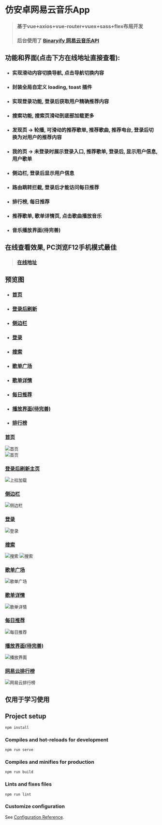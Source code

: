 # 仿安卓网易云音乐App
> ### 基于vue+axios+vue-router+vuex+sass+flex布局开发  
> ### 后台使用了 [Binaryify 网易云音乐API](https://github.com/Binaryify/NeteaseCloudMusicApi)

## 功能和界面(点击下方在线地址直接查看):
- ### 实现滑动内容切换导航, 点击导航切换内容
- ### 封装全局自定义 loading, toast 插件
- ### 实现登录功能, 登录后获取用户精确推荐内容
- ### 搜索功能, 搜索页滑动到底部加载更多
- ### 发现页 -> 轮播, 可滑动的推荐歌单, 推荐歌曲, 推荐电台, 登录后切换为对用户的推荐内容
- ### 我的页 -> 未登录时展示登录入口, 推荐歌单, 登录后, 显示用户信息, 用户歌单
- ### 侧边栏, 登录后显示用户信息
- ### 路由跳转拦截, 登录后才能访问每日推荐 
- ### 排行榜, 每日推荐
- ### 推荐歌单, 歌单详情页, 点击歌曲播放音乐
- ### 音乐播放界面(待完善)

## 在线查看效果, PC浏览F12手机模式最佳
> ### [在线地址](http://63.209.32.7:3000)  

## <a id="预览图">预览图</a>  
- ### [首页](#首页)  
- ### [登录后刷新](#登录后刷新)  
- ### [侧边栏](#侧边栏)  
- ### [登录](#登录)  
- ### [搜索](#搜索)  
- ### [歌单广场](#歌单广场)  
- ### [歌单详情](#歌单详情)  
- ### [每日推荐](#每日推荐)  
- ### [播放界面(待完善)](#播放界面)  
- ### [排行榜](#排行榜)  

### <a id="首页">[首页](#预览图)</a> 
![首页](./preview/发现.png)  
![首页](./preview/我的.png)  
### <a id="登录后刷新主页">[登录后刷新主页](#预览图)</a>
![上拉加载](./preview/登录后刷新主页.png)
### <a id="侧边栏">[侧边栏](#预览图)</a>
![侧边栏](./preview/侧边栏.png)
### <a id="登录">[登录](#预览图)</a>
![登录](./preview/登录.png)
### <a id="搜索">[搜索](#预览图)</a>
![搜索](./preview/搜索.png)
![搜索](./preview/搜索1.png)
### <a id="歌单广场">[歌单广场](#预览图)</a>
![歌单广场](./preview/歌单广场.png)
### <a id="歌单详情">[歌单详情](#预览图)</a>
![歌单详情](./preview/歌单详情.png)  
### <a id="每日推荐">[每日推荐](#预览图)</a>
![每日推荐](./preview/每日推荐歌曲.png)
### <a id="播放界面">[播放界面(待完善)](#预览图)</a>
![播放界面](./preview/播放界面.png)  
### <a id="网易云排行榜">[网易云排行榜](#预览图)</a>
![网易云排行榜](./preview/网易云排行榜.png)  

## 仅用于学习使用

## Project setup
```
npm install
```

### Compiles and hot-reloads for development
```
npm run serve
```

### Compiles and minifies for production
```
npm run build
```

### Lints and fixes files
```
npm run lint
```

### Customize configuration
See [Configuration Reference](https://cli.vuejs.org/config/).
